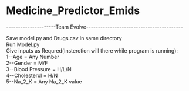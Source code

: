 # Medicine_Predictor_Emids
---------------------Team Evolve-----------------------------------------

Save model.py and Drugs.csv in same directory<br>
Run Model.py<br>
Give inputs as Requred(Insterction will there while program is running):<br>
  1--Age = Any Number<br>
  2--Gender = M/F<br>
  3--Blood Pressure = H/L/N<br>
  4--Cholesterol = H/N<br>
  5--Na_2_K = Any Na_2_K value<br>
